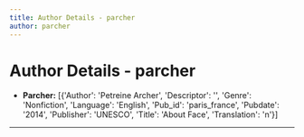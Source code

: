 ```yaml
---
title: Author Details - parcher
author: parcher
---
```


# Author Details - parcher

<ul>
    <li><strong>Parcher:</strong> [{'Author': 'Petreine Archer', 'Descriptor': '', 'Genre': 'Nonfiction', 'Language': 'English', 'Pub_id': 'paris_france', 'Pubdate': '2014', 'Publisher': 'UNESCO', 'Title': 'About Face', 'Translation': 'n'}]</li>
</ul>
<hr>